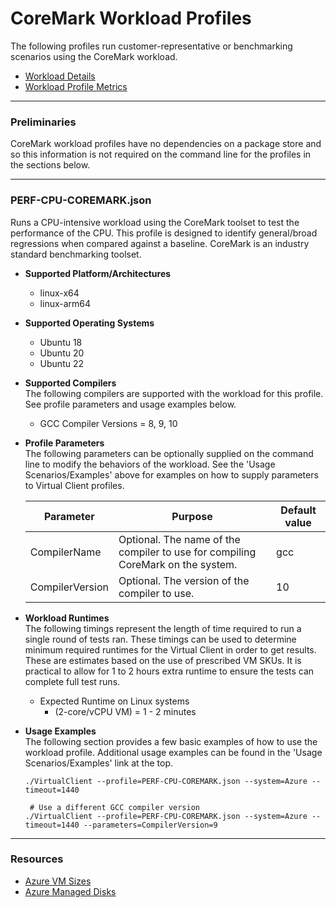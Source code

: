 ﻿# CoreMark Workload Profiles
The following profiles run customer-representative or benchmarking scenarios using the CoreMark workload.  

* [Workload Details](./coremark.md)  
* [Workload Profile Metrics](./coremark-metrics.md)

-----------------------------------------------------------------------

### Preliminaries
CoreMark workload profiles have no dependencies on a package store and so this information is not required on the command line for the profiles 
in the sections below.

-----------------------------------------------------------------------

### PERF-CPU-COREMARK.json
Runs a CPU-intensive workload using the CoreMark toolset to test the performance of the CPU. This profile is designed to identify general/broad regressions when 
compared against a baseline. CoreMark is an industry standard benchmarking toolset.

* **Supported Platform/Architectures**
  * linux-x64
  * linux-arm64

* **Supported Operating Systems**
  * Ubuntu 18
  * Ubuntu 20
  * Ubuntu 22

* **Supported Compilers**  
  The following compilers are supported with the workload for this profile. See profile parameters and usage examples below.

  * GCC Compiler Versions = 8, 9, 10

* **Profile Parameters**  
  The following parameters can be optionally supplied on the command line to modify the behaviors of the workload. See the 'Usage Scenarios/Examples' above for examples on how to supply parameters to 
  Virtual Client profiles.

  | Parameter                 | Purpose                                                                         | Default value |
  |---------------------------|---------------------------------------------------------------------------------|---------------|
  | CompilerName              | Optional. The name of the compiler to use for compiling CoreMark on the system. | gcc
  | CompilerVersion           | Optional. The version of the compiler to use.  | 10 


* **Workload Runtimes**  
  The following timings represent the length of time required to run a single round of tests ran. These timings can be used to determine
  minimum required runtimes for the Virtual Client in order to get results. These are estimates based on the use of prescribed VM SKUs.
  It is practical to allow for 1 to 2 hours extra runtime to ensure the tests can complete full test runs.

  * Expected Runtime on Linux systems
    * (2-core/vCPU VM) = 1 - 2 minutes

* **Usage Examples**  
  The following section provides a few basic examples of how to use the workload profile. Additional usage examples can be found in the
  'Usage Scenarios/Examples' link at the top.



  ```
  ./VirtualClient --profile=PERF-CPU-COREMARK.json --system=Azure --timeout=1440
  
   # Use a different GCC compiler version
  ./VirtualClient --profile=PERF-CPU-COREMARK.json --system=Azure --timeout=1440 --parameters=CompilerVersion=9
  ```


-----------------------------------------------------------------------

### Resources
* [Azure VM Sizes](https://docs.microsoft.com/en-us/azure/virtual-machines/sizes)
* [Azure Managed Disks](https://azure.microsoft.com/en-us/pricing/details/managed-disks/)